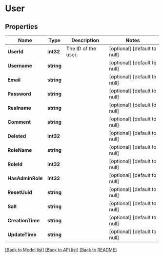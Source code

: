 # User

## Properties
Name | Type | Description | Notes
------------ | ------------- | ------------- | -------------
**UserId** | **int32** | The ID of the user. | [optional] [default to null]
**Username** | **string** |  | [optional] [default to null]
**Email** | **string** |  | [optional] [default to null]
**Password** | **string** |  | [optional] [default to null]
**Realname** | **string** |  | [optional] [default to null]
**Comment** | **string** |  | [optional] [default to null]
**Deleted** | **int32** |  | [optional] [default to null]
**RoleName** | **string** |  | [optional] [default to null]
**RoleId** | **int32** |  | [optional] [default to null]
**HasAdminRole** | **int32** |  | [optional] [default to null]
**ResetUuid** | **string** |  | [optional] [default to null]
**Salt** | **string** |  | [optional] [default to null]
**CreationTime** | **string** |  | [optional] [default to null]
**UpdateTime** | **string** |  | [optional] [default to null]

[[Back to Model list]](../README.md#documentation-for-models) [[Back to API list]](../README.md#documentation-for-api-endpoints) [[Back to README]](../README.md)


